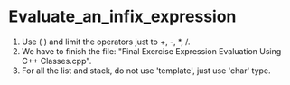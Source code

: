 # Evaluate_an_infix_expression
1. Use (  ) and  limit the operators just to +, -, *, /.
2. We have to finish the file: "Final Exercise Expression Evaluation Using C++ Classes.cpp".
3. For all the list and stack, do not use 'template', just use 'char' type.
